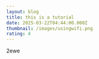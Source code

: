 ```yaml
---
layout: blog
title: this is a tutorial
date: 2025-03-22T04:44:00.000Z
thumbnail: /images/usingwifi.png
rating: 4
---
```

2ewe
